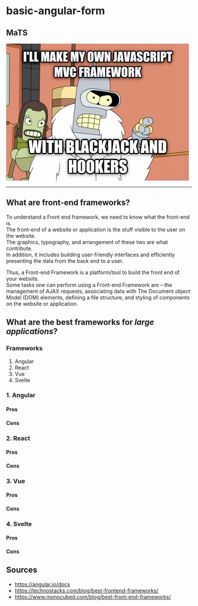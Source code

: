 # basic-angular-form

## MaTS 

![img.png](images/meme.png)

---

## What are front-end frameworks?

To understand a Front end framework, we need to know what the front-end is.  
The front-end of a website or application is the stuff visible to the user on the website.  
The graphics, typography, and arrangement of these two are what contribute.  
In addition, it includes building user-friendly interfaces and efficiently presenting the data from the back end to a user.

Thus, a Front-end Framework is a platform/tool to build the front end of your website.  
Some tasks one can perform using a Front-end Framework are – the management of AJAX requests, associating data with The Document object Model (DOM) elements, defining a file structure, and styling of components on the website or application.

## What are the best frameworks for *large applications*?

### Frameworks 
1. Angular
2. React
3. Vue
4. Svelte

### 1. Angular

#### Pros



#### Cons



### 2. React



#### Pros



#### Cons



### 3. Vue



#### Pros



#### Cons



### 4. Svelte



#### Pros



#### Cons



## Sources

- https://angular.io/docs
- https://technostacks.com/blog/best-frontend-frameworks/
- https://www.monocubed.com/blog/best-front-end-frameworks/